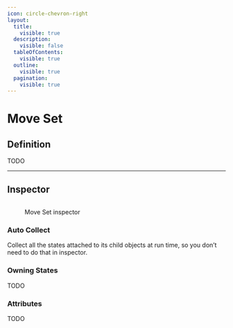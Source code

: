 ```yaml
---
icon: circle-chevron-right
layout:
  title:
    visible: true
  description:
    visible: false
  tableOfContents:
    visible: true
  outline:
    visible: true
  pagination:
    visible: true
---
```


# Move Set

## Definition

TODO

***

## Inspector

<figure><img src="https://lh7-rt.googleusercontent.com/docsz/AD_4nXcUlqElHxgw3K3Lzo_iYw78R6vN23V8fiOilgAolVCOvAfYOVLUGrVBqjcPZ8hrIquOv42nfYsJosIx9JxdMO7DPeeje6b7agwU4xh8-DeWZ7fcHeh5S7aAVpx7GeOW2TIW1N0sO3Oa3txZtUC_vQ6LfyP9?key=wjgYipemgHjXa5pb_ZH-6A" alt=""><figcaption><p>Move Set inspector</p></figcaption></figure>

### Auto Collect

Collect all the states attached to its child objects at run time, so you don’t need to do that in inspector.

### Owning States

TODO

### Attributes

TODO





